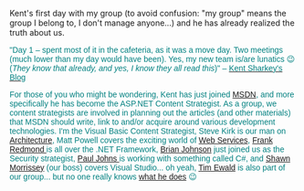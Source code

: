 Kent's first day with my group (to avoid confusion: "my group" means the group I belong to, I don't manage anyone...) and he has already realized the truth about us.

<font face="Arial" color="teal">"Day 1 &#8211; spent most of it in the cafeteria, as it was a move day. Two meetings (much lower than my day would have been). Yes, my new team is/are lunatics 😉 (_They know that already, and yes, I know they all read this_)" &#8211; [<font face="Arial" color="teal">Kent Sharkey's Blog](http://dotnetweblogs.com/ksharkey/posts/4245.aspx)

For those of you who might be wondering, Kent has just joined [MSDN](http://msdn.microsoft.com), and more specifically he has become the ASP.NET Content Strategist. As a group, we content strategists are involved in planning out the articles (and other materials) that MSDN should write, link to and/or acquire around various development technologies. I'm the Visual Basic Content Strategist, Steve Kirk is our man on [Architecture](http://msdn.microsoft.com/architecture), Matt Powell covers the exciting world of [Web Services](http://msdn.microsoft.com/webservices), [Frank Redmond ](http://www.google.com/search?num=30&hl=en&lr=&ie=UTF-8&oe=UTF-8&safe=off&q=Frank+Redmond+site%3Amsdn.microsoft.com&btnG=Google+Search)is all over the .NET Framework, [Brian Johnson](http://www.amazon.com/exec/obidos/tg/detail/-/0735618747/qid=1048583643/sr=8-5/ref=sr_8_5/102-2505337-1511315?v=glance&s=books&n=507846) just joined us as the Security strategist, [Paul Johns ](http://msdn.microsoft.com/library/en-us/dnguinet/html/drguinetnhp.asp)is working with something called C#, and [Shawn Morrissey](http://dotnetweblogs.com/shawnmor/) (our boss) covers Visual Studio... oh yeah, [Tim Ewald](http://www.gotdotnet.com/team/tewald/default.aspx) is also part of our group... but no one really knows [what he does](http://msdn.microsoft.com/msdnmag/issues/03/03/WebServices/) 😉